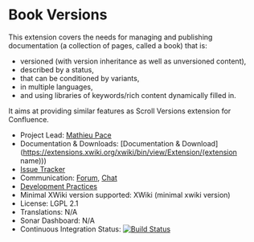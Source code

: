 # Book Versions

This extension covers the needs for managing and publishing documentation (a collection of pages, called a book) 
that is:
- versioned (with version inheritance as well as unversioned content),
- described by a status,
- that can be conditioned by variants,
- in multiple languages,
- and using libraries of keywords/rich content dynamically filled in.

It aims at providing similar features as Scroll Versions extension for Confluence.

* Project Lead: [Mathieu Pace](https://www.xwiki.org/xwiki/bin/view/XWiki/mpace)
* Documentation & Downloads: [Documentation & Download](https://extensions.xwiki.org/xwiki/bin/view/Extension/(extension name)))
* [Issue Tracker](https://jira.xwiki.org/browse/BVERSION)
* Communication: [Forum](https://forum.xwiki.org/), [Chat](https://dev.xwiki.org/xwiki/bin/view/Community/Chat)
* [Development Practices](https://dev.xwiki.org)
* Minimal XWiki version supported: XWiki (minimal xwiki version)
* License: LGPL 2.1
* Translations: N/A
* Sonar Dashboard: N/A
* Continuous Integration Status: [![Build Status](https://ci.xwiki.org/job/XWiki%20Contrib/job/book-versions/job/master/badge/icon)](https://ci.xwiki.org/job/XWiki%20Contrib/job/book-versions/job/master/)